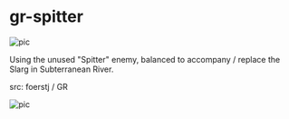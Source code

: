 # gr-spitter

![pic](pic.jpg)

Using the unused "Spitter" enemy, balanced to accompany / replace the Slarg in Subterranean River.

src: foerstj / GR

![pic](pic2.jpg)
